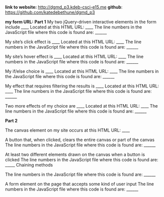 **link to website:** http://dgmd_p3.kdeb-csci-e15.me
**github**: https://github.com/katedebethune/dgmd_p3

**my form URL:**
**Part 1**
My two jQuery-driven interactive elements in the form include ____ 
Located at this HTML URL: ____ 
The line numbers in the JavaScript file where this code is found are: ______

My site’s click effect is ____ 
Located at this HTML URL: ____ 
The line numbers in the JavaScript file where this code is found are: ______

My site’s hover effect is ____ 
Located at this HTML URL: ____ 
The line numbers in the JavaScript file where this code is found are: ______

My if/else choice is ____ 
Located at this HTML URL: ____ 
The line numbers in the JavaScript file where this code is found are: ______

My effect that requires filtering the results is ____ 
Located at this HTML URL: ____ 
The line numbers in the JavaScript file where this code is found are: ______

Two more effects of my choice are ____ 
Located at this HTML URL: ____ 
The line numbers in the JavaScript file where this code is found are: ______

**Part 2**

The canvas element on my site occurs at this HTML URL: ____

A button that, when clicked, clears the entire canvas or part of the canvas
The line numbers in the JavaScript file where this code is found are: ______

At least two different elements drawn on the canvas when a button is clicked
The line numbers in the JavaScript file where this code is found are: _____
Chaining methods

The line numbers in the JavaScript file where this code is found are: ______

A form element on the page that accepts some kind of user input
The line numbers in the JavaScript file where this code is found are: ______